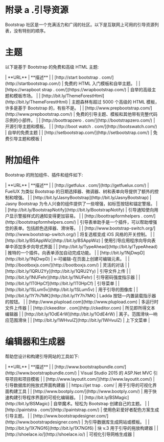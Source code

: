 # 附录 a .引导资源

Bootstrap 社区是一个充满活力和广阔的社区。以下是互联网上可用的引导资源列表，没有特别的顺序。

# 主题

以下是基于 Bootstrap 的免费和高级 HTML 主题:

<colgroup><col> <col></colgroup> 
| **URL** | **描述** |
| [http://start bootstrap . com/](http://startbootstrap.com/) | 免费的 HTML 入门模板和自举主题。 |
| [https://wrapboot strap . com/](https://wrapbootstrap.com/) | 自举的高级主题和模板市场。 |
| [http://bit.ly/ThemeForestHtml](http://bit.ly/ThemeForestHtml) | 主题森林有超过 5000 个高级的 HTML 模板，许多是基于 Bootstrap 的，有些不是。 |
| [http://www.prepbootstrap.com/](http://www.prepbootstrap.com/) | 免费的引导主题、模板和其他带有完整代码示例的小部件。 |
| [http://boottrapzero . com/](http://bootstrapzero.com/) | 开源引导主题和模板。 |
| [http://boot watch . com/](http://bootswatch.com/) | 自举的免费主题 |
| [http://setbootstrap.com/](http://setbootstrap.com/) | 免费引导主题和模板 |

# 附加组件

Bootstrap 的附加组件、插件和组件如下:

<colgroup><col> <col></colgroup> 
| **URL** | **描述** |
| [http://getfulux . com/](http://getfuelux.com/) | FuelUX 为类似 Bootstrap 的日期选择器、微调器、树和表单向导提供了额外的控制和增强。 |
| [http://bit.ly/JasnyBootstrap](http://bit.ly/JasnyBootstrap) | Jasny Bootstrap 为令人兴奋的组件提供了一些增强，如标签按钮和锚定警报。 |
| [http://bit.ly/BootstrapNotify](http://bit.ly/BootstrapNotify) | 引导通知使向用户显示警报样式的通知变得更加容易。 |
| [http://boottrapformhelpers . com/](http://bootstrapformhelpers.com/) | 引导表单助手是一个插件，可以帮助增强您的表单。包括颜色选择器、滑块等。 |
| [http://www.bootstrap-switch.org/](http://www.bootstrap-switch.org/) | 将复选框变成 iOS 风格的开关控制。 |
| [http://bit.ly/BSAppWiz](http://bit.ly/BSAppWiz) | 使用引导应用程序向导向表单中添加多步向导式界面 |
| [http://bit.ly/TypeAhead](http://bit.ly/TypeAhead) | 推特的一个插件。向表单添加自动完成功能。 |
| [http://bit.ly/1NjDwpD](http://bit.ly/1NjDwpD) | x-可编辑-在页面上创建可编辑元素。 |
| [http://bootboxjs.com/](http://bootboxjs.com/) | 灵活的对话 |
| [http://bit.ly/1QRU2Yy](http://bit.ly/1QRU2Yy) | 引导文件上传 |
| [http://bit.ly/1NUFehr](http://bit.ly/1NUFehr) | 引导密码强度指示器 |
| [http://bit.ly/1T0HpCf](http://bit.ly/1T0HpCf) | 引导菜单 |
| [http://bit.ly/1SLum5v](http://bit.ly/1SLum5v) | 用于引导的图像库 |
| [http://bit.ly/1Y7h7MK](http://bit.ly/1Y7h7MK) | Ladda 按钮—内置装载指示器的按钮。 |
| [http://www.plupload.com](http://www.plupload.com) | 多运行时文件上传器 |
| [http://ckeeditor . com](http://ckeditor.com) | 所见即所得文本编辑器 |
| [http://bit.ly/1OdE4rW](http://bit.ly/1OdE4rW) | 离子。范围滑块—响应范围滑块 |
| [http://bit.ly/1WHvuIZ](http://bit.ly/1WHvuIZ) | 上下文菜单 |

# 编辑器和生成器

帮助您设计和构建引导网站的工具如下:

<colgroup><col> <col></colgroup> 
| **URL** | **描述** |
| [http://www.bootstrapbundle.com/](http://www.bootstrapbundle.com/) | Visual Studio 2015 的 ASP.Net MVC 引导项目和项目模板 |
| [http://www.layoutit.com/](http://www.layoutit.com/) | 引导数据库的拖放式界面构建器 |
| https://jet trap . com/ | 用于引导的可视化界面构建工具 |
| [http://www.bootply.com/](http://www.bootply.com/) | 用于快速构建引导程序界面的可视化编辑器。 |
| [http://bit.ly/BSMagic](http://bit.ly/BSMagic) | 自举魔术。轻松为 Bootstrap 创建自己的主题。 |
| [http://paintstra . com/](http://paintstrap.com/) | 使用色彩爱好者配色方案生成引导主题。 |
| [http://www.bootstrapdesigner.com/](http://www.bootstrapdesigner.com/) | 为引导数据库生成网站或模板。 |
| [http://bit.ly/1X7NGf6](http://bit.ly/1X7NGf6) | 块 v.3 用于引导的拖放构建器 |
| [http://shoelace.io/](http://shoelace.io/) | 可视化引导网格生成器 |